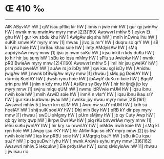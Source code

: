 # Œ 410 ‰
---
AlK AByvIAY hW ] qW isau pRIiq kir hW ] ibnis n jwie mir hW ] gur
qy jwinAw hW ] nwnk mnu mwinAw myry mnw ]2]3]159] AwswvrI mhlw
5 ] eykw Et ghu hW ] gur kw sbdu khu hW ] AwigAw siq shu hW ] mnih
inDwnu lhu hW ] suKih smweIAY myry mnw ]1] rhwau ] jIvq jo mrY hW ]
duqru so qrY hW ] sB kI rynu hoie hW ] inrBau khau soie hW ] imty
AMdyisAw hW ] sMq aupdyisAw myry mnw ]1] ijsu jn nwm suKu hW ] iqsu
inkit n kdy duKu hW ] jo hir hir jsu suny hW ] sBu ko iqsu mMny hW ]
sPlu su AwieAw hW ] nwnk pRB BwieAw myry mnw ]2]4]160] AwswvrI
mhlw 5 ] imil hir jsu gweIAY hW ] prm pdu pweIAY hW ] auAw rs jo
ibDy hW ] qw kau sgl isDy hW ] Anidnu jwigAw hW ] nwnk bfBwigAw
myry mnw ]1] rhwau ] sMq pg DoeIAY hW ] durmiq KoeIAY hW ] dwsh rynu
hoie hW ] ibAwpY duKu n koie hW ] BgqW srin pru hW ] jnim n kdy mru
hW ] AsiQru sy Bey hW ] hir hir ijn@ jip ley myry mnw ]1] swjnu mIqu
qUM hW ] nwmu idRVwie mUM hW ] iqsu ibnu nwih koie hW ] mnih ArwiD soie
hW ] inmK n vIsrY hW ] iqsu ibnu ikau srY hW ] gur kau kurbwnu jwau hW
] nwnku jpy nwau myry mnw ]2]5]161] AwswvrI mhlw 5 ] kwrn krn
qUM hW ] Avru nw suJY mUM hW ] krih su hoeIAY hW ] shij suiK soeIAY hW ]
DIrj min Bey hW ] pRB kY dir pey myry mnw ]1] rhwau ] swDU sMgmy hW ]
pUrn sMjmy hW ] jb qy Cuty Awp hW ] qb qy imty qwp hW ] ikrpw DwrIAw
hW ] piq rKu bnvwrIAw myry mnw ]1] iehu suKu jwnIAY hW ] hir kry su
mwnIAY hW ] mMdw nwih koie hW ] sMq kI ryn hoie hW ] Awpy ijsu rKY hW ]
hir AMimRqu so cKY myry mnw ]2] ijs kw nwih koie hW ] iqs kw pRBU soie
hW ] AMqrgiq buJY hW ] sBu ikCu iqsu suJY hW ] piqq auDwir lyhu hW ] nwnk
Ardwis eyhu myry mnw ]3]6]162] AwswvrI mhlw 5 iekqukw ] Eie
prdysIAw hW ] sunq sMdyisAw hW ]1] rhwau ] jw isau ric
####
